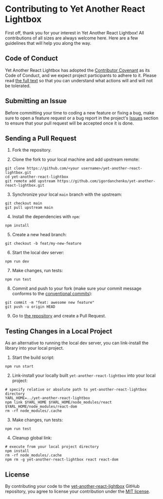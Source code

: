# Contributing to Yet Another React Lightbox

First off, thank you for your interest in Yet Another React Lightbox! All contributions of all sizes are always welcome
here. Here are a few guidelines that will help you along the way.

## Code of Conduct

Yet Another React Lightbox has adopted the [Contributor Covenant](https://www.contributor-covenant.org/) as its Code of
Conduct, and we expect project participants to adhere to it. Please read [the full text](/CODE_OF_CONDUCT.md) so that you can
understand what actions will and will not be tolerated.

## Submitting an Issue

Before committing your time to coding a new feature or fixing a bug, make sure to open a feature request or a bug report 
in the project's [Issues](https://github.com/igordanchenko/yet-another-react-lightbox/issues) section to ensure that 
your pull request will be accepted once it is done.

## Sending a Pull Request

1. Fork the repository.

2. Clone the fork to your local machine and add upstream remote:

```shell
git clone https://github.com/<your username>/yet-another-react-lightbox.git
cd yet-another-react-lightbox
git remote add upstream https://github.com/igordanchenko/yet-another-react-lightbox.git
```

3. Synchronize your local `main` branch with the upstream:

```shell
git checkout main
git pull upstream main
```

4. Install the dependencies with `npm`:

```shell
npm install
```

5. Create a new head branch:

```shell
git checkout -b feat/my-new-feature
```

6. Start the local dev server:

```shell
npm run dev
```

7. Make changes, run tests:

```shell
npm run test
```

8. Commit and push to your fork (make sure your commit message conforms to
    the [conventional commits](https://www.conventionalcommits.org/en/v1.0.0/)):

```shell
git commit -m "feat: awesome new feature"
git push -u origin HEAD
```

9. Go to [the repository](https://github.com/igordanchenko/yet-another-react-lightbox) and create a Pull Request.

## Testing Changes in a Local Project

As an alternative to running the local dev server, you can link-install the library into your local project.

1. Start the build script:

```shell
npm run start
```

2. Link-install your locally built `yet-another-react-lightbox` into your local project:

```shell
# specify relative or absolute path to yet-another-react-lightbox directory 
YARL_HOME=../yet-another-react-lightbox
npm link $YARL_HOME $YARL_HOME/node_modules/react $YARL_HOME/node_modules/react-dom
rm -rf node_modules/.cache
```

3. Make changes, run tests:

```shell
npm run test
```

4. Cleanup global link:

```shell
# execute from your local project directory
npm install
rm -rf node_modules/.cache
npm rm -g yet-another-react-lightbox react react-dom
```

## License

By contributing your code to
the [yet-another-react-lightbox](https://github.com/igordanchenko/yet-another-react-lightbox) GitHub
repository, you agree to license your contribution under the [MIT license](/LICENSE).
